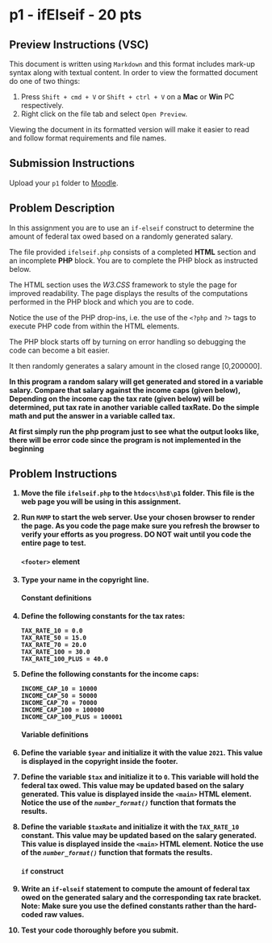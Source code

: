 # p1 - ifElseif - 20 pts

## Preview Instructions (VSC)
This document is written using `Markdown` and this format includes mark-up syntax along with textual content. In order to view the formatted document do one of two things:

1. Press `Shift + cmd + V` or `Shift + ctrl + V` on a **Mac** or **Win** PC respectively.
1. Right click on the file tab and select `Open Preview`.

Viewing the document in its formatted version will make it easier to read and follow format requirements and file names.


## Submission Instructions
Upload your `p1` folder to [Moodle](classes.cs.siue.edu).

## Problem Description
In this assignment you are to use an `if-elseif` construct to determine the amount of federal tax owed based on a randomly generated salary.

The file provided `ifelseif.php` consists of a completed **HTML** section and an incomplete **PHP** block. You are to complete the PHP block as instructed below.

The HTML section uses the *W3.CSS* framework to style the page for improved readability. The page displays the results of the computations performed in the PHP block and which you are to code. 

Notice the use of the PHP drop-ins, i.e. the use of the `<?php` and `?>` tags to execute PHP code from within the HTML elements.

The PHP block starts off by turning on error handling so debugging the code can become a bit easier. 

It then randomly generates a salary amount in the closed range [0,200000].

<b> In this program a random salary will get generated and stored in a variable salary. Compare that salary against the income caps (given below), Depending on the income cap the tax rate (given below) will be determined, put tax rate in another variable called taxRate. Do the simple math and put the answer in a variable called tax. 

At first simply run the php program just to see what the output looks like, there will be error code since the program is not implemented in the beginning <b>

## Problem Instructions
1. Move the file `ifelseif.php` to the `htdocs\hs8\p1` folder. This file is the web page you will be using in this assignment.

1. Run `MAMP` to start the web server. Use your chosen browser to render the page. As you code the page make sure you refresh the browser to verify your efforts as you progress. **DO NOT** wait until you code the entire page to test.

    #### `<footer>` element
1. Type your name in the copyright line.

    #### Constant definitions
1. Define the following constants for the tax rates:
    ```
    TAX_RATE_10 = 0.0
    TAX_RATE_50 = 15.0
    TAX_RATE_70 = 20.0
    TAX_RATE_100 = 30.0
    TAX_RATE_100_PLUS = 40.0
    ```

1. Define the following constants for the income caps:
    ```
    INCOME_CAP_10 = 10000
    INCOME_CAP_50 = 50000
    INCOME_CAP_70 = 70000
    INCOME_CAP_100 = 100000
    INCOME_CAP_100_PLUS = 100001
    ```

    #### Variable definitions
1. Define the variable `$year` and initialize it with the value `2021`. This value is displayed in the copyright inside the footer.

1. Define the variable `$tax` and initialize it to `0`. This variable will hold the federal tax owed. This value may be updated based on the salary generated. This value is displayed inside the `<main>` HTML element. Notice the use of the *`number_format()`* function that formats the results.

1. Define the variable `$taxRate` and initialize it with the `TAX_RATE_10` constant. This value may be updated based on the salary generated. This value is displayed inside the `<main>` HTML element. Notice the use of the *`number_format()`* function that formats the results.

    #### `if` construct
1. Write an `if-elseif` statement to compute the amount of federal tax owed on the generated salary and the corresponding tax rate bracket. **Note:** Make sure you use the defined constants rather than the hard-coded raw values.

1. Test your code thoroughly before you submit.